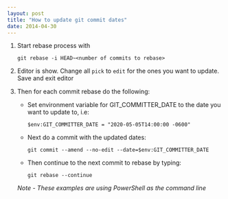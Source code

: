 ```yaml
---
layout: post
title: "How to update git commit dates"
date: 2014-04-30
---
```

1) Start rebase process with 


    ~~~
    git rebase -i HEAD~<number of commits to rebase>
    ~~~


2) Editor is show. Change all `pick` to `edit` for the ones you want to update. Save and exit editor

3) Then for each commit rebase do the following:
    
    * Set environment variable for GIT_COMMITTER_DATE to the date you want to update to, i.e:

        `$env:GIT_COMMITTER_DATE = "2020-05-05T14:00:00 -0600"`
    * Next do a commit with the updated dates:

        `git commit --amend --no-edit --date=$env:GIT_COMMITTER_DATE`

    * Then continue to the next commit to rebase by typing:

        `git rebase --continue`

    *Note - These examples are using PowerShell as the command line*
